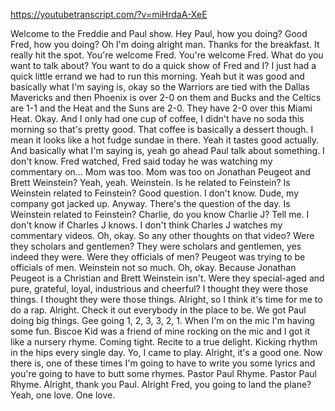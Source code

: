 https://youtubetranscript.com/?v=miHrdaA-XeE

 Welcome to the Freddie and Paul show. Hey Paul, how you doing? Good Fred, how you doing? Oh I'm doing alright man. Thanks for the breakfast. It really hit the spot. You're welcome Fred. You're welcome Fred. What do you want to talk about? You want to do a quick show of Fred and I? I just had a quick little errand we had to run this morning. Yeah but it was good and basically what I'm saying is, okay so the Warriors are tied with the Dallas Mavericks and then Phoenix is over 2-0 on them and Bucks and the Celtics are 1-1 and the Heat and the Suns are 2-0. They have 2-0 over this Miami Heat. Okay. And I only had one cup of coffee, I didn't have no soda this morning so that's pretty good. That coffee is basically a dessert though. I mean it looks like a hot fudge sundae in there. Yeah it tastes good actually. And basically what I'm saying is, yeah go ahead Paul talk about something. I don't know. Fred watched, Fred said today he was watching my commentary on... Mom was too. Mom was too on Jonathan Peugeot and Brett Weinstein? Yeah, yeah. Weinstein. Is he related to Feinstein? Is Weinstein related to Feinstein? Good question. I don't know. Dude, my company got jacked up. Anyway. There's the question of the day. Is Weinstein related to Feinstein? Charlie, do you know Charlie J? Tell me. I don't know if Charles J knows. I don't think Charles J watches my commentary videos. Oh, okay. So any other thoughts on that video? Were they scholars and gentlemen? They were scholars and gentlemen, yes indeed they were. Were they officials of men? Peugeot was trying to be officials of men. Weinstein not so much. Oh, okay. Because Jonathan Peugeot is a Christian and Brett Weinstein isn't. Were they special-aged and pure, grateful, loyal, industrious and cheerful? I thought they were those things. I thought they were those things. Alright, so I think it's time for me to do a rap. Alright. Check it out everybody in the place to be. We got Paul doing big things. Gee going 1, 2, 3, 3, 2, 1. When I'm on the mic I'm having some fun. Biscoe Kid was a friend of mine rocking on the mic and I got it like a nursery rhyme. Coming tight. Recite to a true delight. Kicking rhythm in the hips every single day. Yo, I came to play. Alright, it's a good one. Now there is, one of these times I'm going to have to write you some lyrics and you're going to have to butt some rhymes. Pastor Paul Rhyme. Pastor Paul Rhyme. Alright, thank you Paul. Alright Fred, you going to land the plane? Yeah, one love. One love.